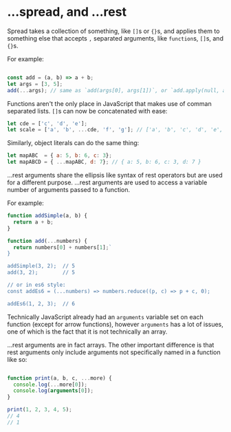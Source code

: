 # ...spread, and ...rest

Spread takes a collection of something, like `[]`s or `{}`s, and applies them to
something else that accepts `,` separated arguments, like `function`s, `[]`s,
and `{}`s.

For example:

```js

const add = (a, b) => a + b;
let args = [3, 5];
add(...args); // same as `add(args[0], args[1])`, or `add.apply(null, args)`
```

Functions aren't the only place in JavaScript that makes use of comman separated
lists. `[]`s can now be concatenated with ease:

```js
let cde = ['c', 'd', 'e'];
let scale = ['a', 'b', ...cde, 'f', 'g']; // ['a', 'b', 'c', 'd', 'e', 'f', 'g']
```

Similarly, object literals can do the same thing:

```js
let mapABC  = { a: 5, b: 6, c: 3};
let mapABCD = { ...mapABC, d: 7}; // { a: 5, b: 6, c: 3, d: 7 }
```

...rest arguments share the ellipsis like syntax of rest operators but are used
for a different purpose.  ...rest arguments are used to access a variable number
of arguments passed to a function.

For example:

```js
function addSimple(a, b) {
  return a + b;
}

function add(...numbers) {
  return numbers[0] + numbers[1];`
}

addSimple(3, 2);  // 5
add(3, 2);        // 5

// or in es6 style:
const addEs6 = (...numbers) => numbers.reduce((p, c) => p + c, 0);

addEs6(1, 2, 3);  // 6
```

Technically JavaScript already had an `arguments` variable set on each function
(except for arrow functions), however `arguments` has a lot of issues, one of
which is the fact that it is not technically an array.

...rest arguments are in fact arrays.  The other important difference is that
rest arguments only include arguments not specifically named in a function
like so:

```js

function print(a, b, c, ...more) {
  console.log(...more[0]);
  console.log(arguments[0]);
}

print(1, 2, 3, 4, 5); 
// 4
// 1

```